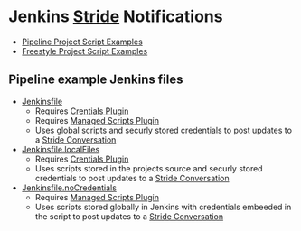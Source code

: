 # Jenkins [Stride](https://www.stride.com/) Notifications

* [Pipeline Project Script Examples](/pipeline/readme.md)
* [Freestyle Project Script Examples](/freestyle/readme.md)

## Pipeline example Jenkins files

* [Jenkinsfile](Jenkinsfile)
  * Requires [Crentials Plugin](https://plugins.jenkins.io/credentials)
  * Requires [Managed Scripts Plugin](https://plugins.jenkins.io/managed-scripts) 
  * Uses global scripts and securly stored credentials to post updates to a [Stride Conversation](https://developer.atlassian.com/cloud/stride/learning/conversations/)
* [Jenkinsfile.localFiles](Jenkinsfile.localFiles)
  * Requires [Crentials Plugin](https://plugins.jenkins.io/credentials)
  * Uses scripts stored in the projects source and securly stored credentials to post updates to a [Stride Conversation](https://developer.atlassian.com/cloud/stride/learning/conversations/)
* [Jenkinsfile.noCredentials](Jenkinsfile.localFiles)
  * Requires [Managed Scripts Plugin](https://plugins.jenkins.io/managed-scripts) 
  * Uses scripts stored globally in Jenkins with credentials embeeded in the script to post updates to a [Stride Conversation](https://developer.atlassian.com/cloud/stride/learning/conversations/)